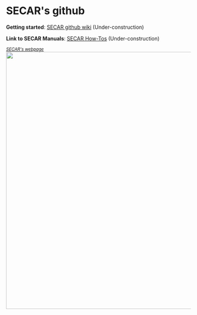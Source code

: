 # SECAR's github

**Getting started**: [SECAR github wiki](https://github.com/SECAR-FRIB/.github/wiki) (Under-construction)

**Link to SECAR Manuals**: [SECAR How-Tos](https://secar-manual.readthedocs.io/en/latest/) (Under-construction)

<sub>*[SECAR's webpage](http://secar.space/#)*</sub>\
[<img src="https://user-images.githubusercontent.com/20517222/181576496-b35a3116-e54d-4c45-8d68-2cbed450109c.png" width="700" />](http://secar.space/#)

